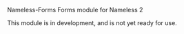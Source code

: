 Nameless-Forms
Forms module for Nameless 2

This module is in development, and is not yet ready for use.
